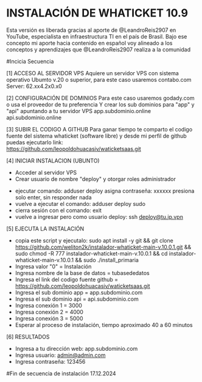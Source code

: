 INSTALACIÓN DE WHATICKET 10.9
=============================
Esta versión es liberada gracias al aporte de @LeandroReis2907 en YouTube, especialista en infraestructura TI en el país de Brasil. Bajo ese concepto mi aporte hacia contenido en español voy alineado a los conceptos y aprendizajes que @LeandroReis2907 realiza a la comunidad

#Incicia Secuencia

[1] ACCESO AL SERVIDOR VPS
Aquiere un servidor VPS con sistema operativo Ubumto v.20 o superior, para este caso usaremos contabo.com
Server: 62.xx4.2x0.x0

[2] CONFIGURACIÓN DE DOMINIOS
Para este caso usaremos godady.com o usa el proveedor de tu preferencia
Y crear los sub dominios para "app" y "api" apuntando a tu servidor VPS
app.subdominio.online
api.subdominio.online

[3] SUBIR EL CODIGO A GITHUB
Para ganar tiempo te comparto el codigo fuente del sistema whaticket (software libre) y desde mi perfil de github puedas ejecutarlo
link: https://github.com/leopoldohuacasiv/waticketsaas.git

[4] INICIAR INSTALACION (UBUNTO)
- Acceder al servidor VPS
- Crear usuario de nombre "deploy" y otorgar roles administrador
* ejecutar comando: adduser deploy
asigna contraseña: xxxxxx
presiona solo enter, sin responder nada
* vuelve a ejecutar el comando: adduser deploy sudo
* cierra sesión con el comando: exit
* vuelve a ingresar pero como usuario deploy: ssh deploy@tu.ip.vpn

[5] EJECUTA LA INSTALACIÓN
* copia este script y ejecutalo:
sudo apt install -y git && git clone https://github.com/weliton2k/instalador-whaticket-main-v.10.0.1.git && sudo chmod -R 777 instalador-whaticket-main-v.10.0.1 && cd instalador-whaticket-main-v.10.0.1 && sudo ./install_primaria
* Ingresa valor "0" = Instalación
* Ingresa nombre de la base de datos = tubasededatos
* Ingresa el link del codigo fuente github = https://github.com/leopoldohuacasiv/waticketsaas.git
* Ingresa el sub dominio app = app.subdominio.com
* Ingresa el sub dominio api = api.subdominio.com
* Ingresa conexión 1 = 3000
* Ingresa conexión 2 = 4000
* Ingresa conexión 3 = 5000
* Esperar al proceso de instalación, tiempo aproximado 40 a 60 minutos

[6] RESULTADOS
* Ingresa a tu dirección web: app.subdominio.com
* Ingresa usuario: admin@admin.com
* Ingresa contraseña: 123456

#Fin de secuencia de instalación
17.12.2024
